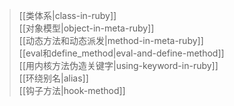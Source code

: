 > [[类体系|class-in-ruby]]  
[[对象模型|object-in-meta-ruby]]  
[[动态方法和动态派发|method-in-meta-ruby]]  
[[eval和define_method|eval-and-define-method]]  
[[用内核方法伪造关键字|using-keyword-in-ruby]]  
[[环绕别名|alias]]  
[[钩子方法|hook-method]] 